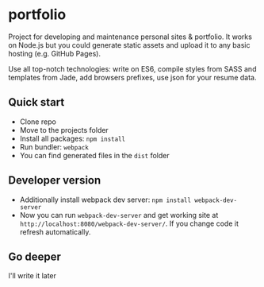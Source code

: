 # portfolio

Project for developing and maintenance personal sites & portfolio.
It works on Node.js but you could generate static assets and upload it to any basic hosting (e.g. GitHub Pages).

Use all top-notch technologies: write on ES6, compile styles from SASS and templates from Jade, 
add browsers prefixes, use json for your resume data.

## Quick start
  * Clone repo
  * Move to the projects folder
  * Install all packages: `npm install`
  * Run bundler: `webpack`
  * You can find generated files in the `dist` folder
  
## Developer version
  * Additionally install webpack dev server: `npm install webpack-dev-server`
  * Now you can run `webpack-dev-server` and get working site at `http://localhost:8080/webpack-dev-server/`. If you change code
  it refresh automatically.
  
## Go deeper
I'll write it later
  
  
